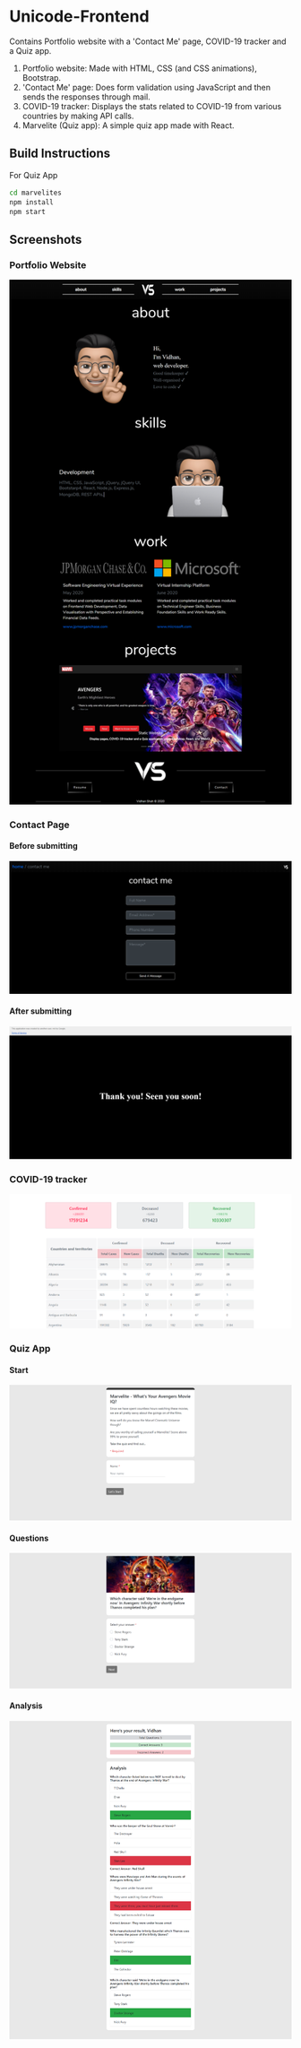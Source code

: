 # Unicode-Frontend

Contains Portfolio website with a 'Contact Me' page, COVID-19 tracker and a Quiz app.  

1. Portfolio website: Made with HTML, CSS (and CSS animations), Bootstrap.
2. 'Contact Me' page: Does form validation using JavaScript and then sends the responses through mail.
3. COVID-19 tracker: Displays the stats related to COVID-19 from various countries by making API calls.
3. Marvelite (Quiz app): A simple quiz app made with React.

## Build Instructions

For Quiz App

```bash
cd marvelites
npm install
npm start
```

## Screenshots

### Portfolio Website

<img src="screenshots/portfolio.png">

### Contact Page

#### Before submitting

<img src="screenshots/contact.png">

#### After submitting

<img src="screenshots/thankYou.png">

### COVID-19 tracker

<img src="screenshots/covid-19.png">

### Quiz App

#### Start

<img src="screenshots/quizFirst.png">

#### Questions

<img src="screenshots/quizQ.png">

#### Analysis

<img src="screenshots/quizAnalysis.png">
